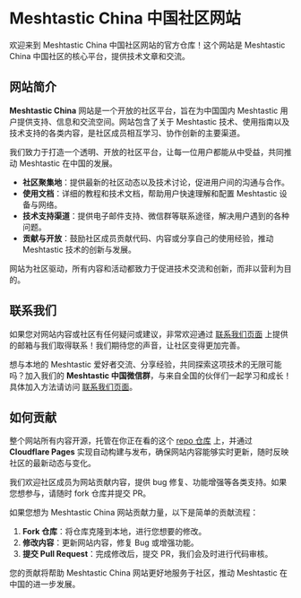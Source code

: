 # Meshtastic China 中国社区网站

欢迎来到 Meshtastic China 中国社区网站的官方仓库！这个网站是 Meshtastic China 中国社区的核心平台，提供技术文章和交流。

## 网站简介

**Meshtastic China** 网站是一个开放的社区平台，旨在为中国国内 Meshtastic 用户提供支持、信息和交流空间。网站包含了关于 Meshtastic 技术、使用指南以及技术支持的各类内容，是社区成员相互学习、协作创新的主要渠道。

我们致力于打造一个透明、开放的社区平台，让每一位用户都能从中受益，共同推动 Meshtastic 在中国的发展。

- **社区聚集地**：提供最新的社区动态以及技术讨论，促进用户间的沟通与合作。
- **使用文档**：详细的教程和技术文档，帮助用户快速理解和配置 Meshtastic 设备与网络。
- **技术支持渠道**：提供电子邮件支持、微信群等联系途径，解决用户遇到的各种问题。
- **贡献与开放**：鼓励社区成员贡献代码、内容或分享自己的使用经验，推动 Meshtastic 技术的创新与发展。

网站为社区驱动，所有内容和活动都致力于促进技术交流和创新，而非以营利为目的。

## 联系我们

如果您对网站内容或社区有任何疑问或建议，非常欢迎通过 [联系我们页面](https://meshcn.net/contact/) 上提供的邮箱与我们取得联系！我们期待您的声音，让社区变得更加完善。

想与本地的 Meshtastic 爱好者交流、分享经验，共同探索这项技术的无限可能吗？加入我们的 **Meshtastic 中国微信群**，与来自全国的伙伴们一起学习和成长！具体加入方法请访问 [联系我们页面](https://meshcn.net/contact/)。

## 如何贡献

整个网站所有内容开源，托管在你正在看的这个 [repo 仓库](https://github.com/chinamesh/meshtastic-china-www) 上，并通过 **Cloudflare Pages** 实现自动构建与发布，确保网站内容能够实时更新，随时反映社区的最新动态与变化。

我们欢迎社区成员为网站贡献内容，提供 bug 修复、功能增强等各类支持。如果您想参与，请随时 fork 仓库并提交 PR。

如果您想为 Meshtastic China 网站贡献力量，以下是简单的贡献流程：

1. **Fork 仓库**：将仓库克隆到本地，进行您想要的修改。
2. **修改内容**：更新网站内容，修复 Bug 或增强功能。
3. **提交 Pull Request**：完成修改后，提交 PR，我们会及时进行代码审核。

您的贡献将帮助 Meshtastic China 网站更好地服务于社区，推动 Meshtastic 在中国的进一步发展。
